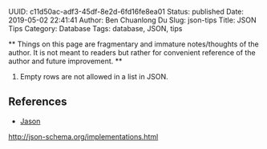UUID: c11d50ac-adf3-45df-8e2d-6fd16fe8ea01
Status: published
Date: 2019-05-02 22:41:41
Author: Ben Chuanlong Du
Slug: json-tips
Title: JSON Tips
Category: Database
Tags: database, JSON, tips

**
Things on this page are
fragmentary and immature notes/thoughts of the author.
It is not meant to readers
but rather for convenient reference of the author and future improvement.
**

1. Empty rows are not allowed in a list in JSON.

## References

- [Jason](http://www.jquery4u.com/json/10-online-json-tools/)

http://json-schema.org/implementations.html

